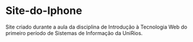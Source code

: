 # Site-do-Iphone
Site criado durante a aula da disciplina de Introdução à Tecnologia Web do primeiro período de Sistemas de Informação da UniRios.
